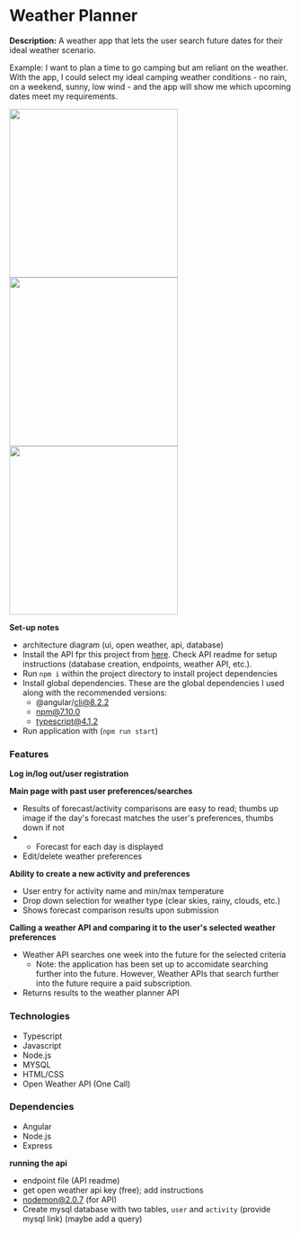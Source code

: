 # Weather Planner

**Description:**
A weather app that lets the user search future dates for their ideal weather scenario.

Example: I want to plan a time to go camping but am reliant on the weather. With the app, I could select my ideal camping weather conditions - no rain, on a weekend, sunny, low wind - and the app will show me which upcoming dates meet my requirements.

<img src="https://user-images.githubusercontent.com/74030805/116892393-67b22f00-abf5-11eb-8362-4172f486b5a7.png" width="300">

<img src="https://user-images.githubusercontent.com/74030805/116892361-6123b780-abf5-11eb-9681-adea2b73292f.png" width="300">

<img src="https://user-images.githubusercontent.com/74030805/116893848-0be8a580-abf7-11eb-8dd8-5ec0e8881f26.png" width="300">



**Set-up notes**
* architecture diagram (ui, open weather, api, database)
* Install the API fpr this project from [here](https://github.com/clkcompton/api-weather-planner.git). Check API readme for setup instructions (database creation, endpoints, weather API, etc.).
* Run `npm i` within the project directory to install project dependencies
* Install global dependencies. These are the global dependencies I used along with the recommended versions:
	* @angular/cli@8.2.2
	* npm@7.10.0
	* typescript@4.1.2
* Run application with (`npm run start`)


### Features
**Log in/log out/user registration**

**Main page with past user preferences/searches**
* Results of forecast/activity comparisons are easy to read; thumbs up image if the day's forecast matches the user's preferences, thumbs down if not
* * Forecast for each day is displayed
* Edit/delete weather preferences
	
**Ability to create a new activity and preferences**
* User entry for activity name and min/max temperature
* Drop down selection for weather type (clear skies, rainy, clouds, etc.)
* Shows forecast comparison results upon submission
	
**Calling a weather API and comparing it to the user's selected weather preferences**
* Weather API searches one week into the future for the selected criteria
	* Note: the application has been set up to accomidate searching further into the future. However, Weather APIs that search further into the future require a paid subscription.
* Returns results to the weather planner API

### Technologies
* Typescript
* Javascript
* Node.js
* MYSQL
* HTML/CSS
* Open Weather API (One Call)


### Dependencies
* Angular
* Node.js
* Express

**running the api**
* endpoint file (API readme)
* get open weather api key (free); add instructions
* nodemon@2.0.7 (for API)
* Create mysql database with two tables, `user` and `activity` (provide mysql link) (maybe add a query)
